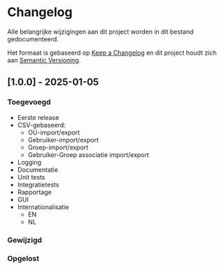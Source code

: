 # Changelog
Alle belangrijke wijzigingen aan dit project worden in dit bestand gedocumenteerd.

Het formaat is gebaseerd op [Keep a Changelog](http://keepachangelog.com/)
en dit project houdt zich aan [Semantic Versioning](http://semver.org/).

## [1.0.0] - 2025-01-05

### Toegevoegd

- Eerste release
- CSV-gebaseerd:
    - OU-import/export
    - Gebruiker-import/export
    - Groep-import/export
    - Gebruiker-Groep associatie import/export
- Logging
- Documentatie
- Unit tests
- Integratietests
- Rapportage
- GUI
- Internationalisatie
    - EN
    - NL

### Gewijzigd

### Opgelost
